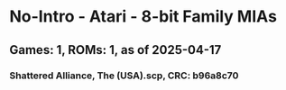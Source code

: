 # No-Intro - Atari - 8-bit Family MIAs
## Games: 1, ROMs: 1, as of 2025-04-17

### Shattered Alliance, The (USA).scp, CRC: b96a8c70

